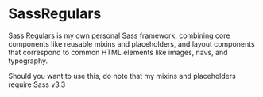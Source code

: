 SassRegulars
============

Sass Regulars is my own personal Sass framework, combining core components like reusable mixins and placeholders, and layout components that correspond to common HTML elements like images, navs, and typography.

Should you want to use this, do note that my mixins and placeholders require Sass v3.3

